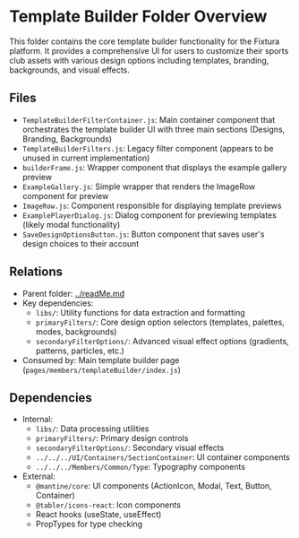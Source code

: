 # Template Builder Folder Overview

This folder contains the core template builder functionality for the Fixtura platform. It provides a comprehensive UI for users to customize their sports club assets with various design options including templates, branding, backgrounds, and visual effects.

## Files

- `TemplateBuilderFilterContainer.js`: Main container component that orchestrates the template builder UI with three main sections (Designs, Branding, Backgrounds)
- `TemplateBuilderFilters.js`: Legacy filter component (appears to be unused in current implementation)
- `builderFrame.js`: Wrapper component that displays the example gallery preview
- `ExampleGallery.js`: Simple wrapper that renders the ImageRow component for preview
- `ImageRow.js`: Component responsible for displaying template previews
- `ExamplePlayerDialog.js`: Dialog component for previewing templates (likely modal functionality)
- `SaveDesignOptionsButton.js`: Button component that saves user's design choices to their account

## Relations

- Parent folder: [../readMe.md](../readMe.md)
- Key dependencies:
  - `libs/`: Utility functions for data extraction and formatting
  - `primaryFilters/`: Core design option selectors (templates, palettes, modes, backgrounds)
  - `secondaryFilterOptions/`: Advanced visual effect options (gradients, patterns, particles, etc.)
- Consumed by: Main template builder page (`pages/members/templateBuilder/index.js`)

## Dependencies

- Internal:
  - `libs/`: Data processing utilities
  - `primaryFilters/`: Primary design controls
  - `secondaryFilterOptions/`: Secondary visual effects
  - `../../../UI/Containers/SectionContainer`: UI container components
  - `../../../Members/Common/Type`: Typography components
- External:
  - `@mantine/core`: UI components (ActionIcon, Modal, Text, Button, Container)
  - `@tabler/icons-react`: Icon components
  - React hooks (useState, useEffect)
  - PropTypes for type checking
